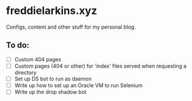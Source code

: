 # freddielarkins.xyz
Configs, content and other stuff for my personal blog.

## To do:
- [ ] Custom 404 pages
- [ ] Custom pages (404 or other) for 'index' files served when requesting a directory
- [ ] Set up DS bot to run as daemon
- [ ] Write up how to set up an Oracle VM to run Selenium
- [ ] Write up the drop shadow bot
